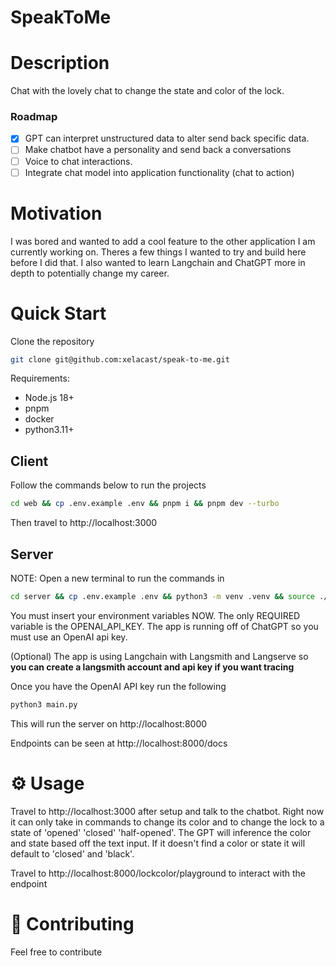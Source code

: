 # SpeakToMe

# Description

Chat with the lovely chat to change the state and color of the lock.

### Roadmap

- [x] GPT can interpret unstructured data to alter send back specific data.
- [ ] Make chatbot have a personality and send back a conversations
- [ ] Voice to chat interactions.
- [ ] Integrate chat model into application functionality (chat to action)

# Motivation
I was bored and wanted to add a cool feature to the other application I am currently working on. Theres a few things I wanted to try and build here before I did that. I also wanted to learn Langchain and ChatGPT more in depth to potentially change my career.

# Quick Start

Clone the repository
```bash
git clone git@github.com:xelacast/speak-to-me.git
```

Requirements:
- Node.js 18+
- pnpm
- docker
- python3.11+

## Client
Follow the commands below to run the projects

```bash
cd web && cp .env.example .env && pnpm i && pnpm dev --turbo
```

Then travel to http://localhost:3000

## Server

NOTE: Open a new terminal to run the commands in

```bash
cd server && cp .env.example .env && python3 -m venv .venv && source ./.venv/bin/activate && pip install -r requirements.txt
```
You must insert your environment variables NOW. The only REQUIRED variable is the OPENAI_API_KEY. The app is running off of ChatGPT so you must use an OpenAI api key.

(Optional) The app is using Langchain with Langsmith and Langserve so <b>you can create a langsmith account and api key if you want tracing</b>

Once you have the OpenAI API key run the following
```bash
python3 main.py
```

This will run the server on http://localhost:8000


Endpoints can be seen at http://localhost:8000/docs

# ⚙️ Usage

Travel to http://localhost:3000 after setup and talk to the chatbot. Right now it can only take in commands to change its color and to change the lock to a state of 'opened' 'closed' 'half-opened'. The GPT will inference the color and state based off the text input. If it doesn't find a color or state it will default to 'closed' and 'black'.


Travel to http://localhost:8000/lockcolor/playground to interact with the endpoint

# 🤝 Contributing

Feel free to contribute